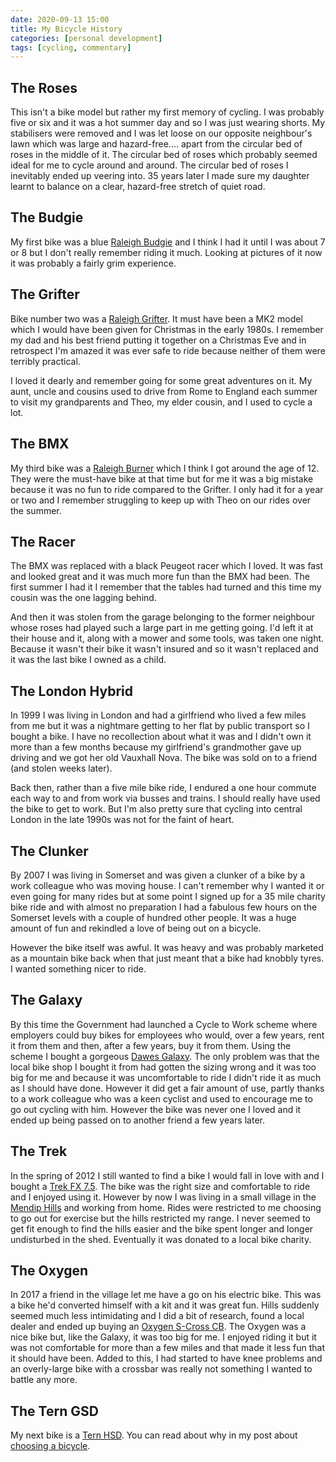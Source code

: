 ```yaml
---
date: 2020-09-13 15:00
title: My Bicycle History
categories: [personal development]
tags: [cycling, commentary]
---
```


## The Roses

This isn't a bike model but rather my first memory of cycling. I was probably five or six and it was a hot summer day and so I was just wearing shorts. My stabilisers were removed and I was let loose on our opposite neighbour's lawn which was large and hazard-free.... apart from the circular bed of roses in the middle of it. The circular bed of roses which probably seemed ideal for me to cycle around and around. The circular bed of roses I inevitably ended up veering into. 35 years later I made sure my daughter learnt to balance on a clear, hazard-free stretch of quiet road.

## The Budgie

My first bike was a blue [Raleigh Budgie](https://www.doyouremember.co.uk/memory/raleigh-budgie) and I think I had it until I was about 7 or 8 but I don't really remember riding it much. Looking at pictures of it now it was probably a fairly grim experience.

## The Grifter

Bike number two was a [Raleigh Grifter](https://en.wikipedia.org/wiki/Raleigh_Grifter). It must have been a MK2 model which I would have been given for Christmas in the early 1980s. I remember my dad and his best friend putting it together on a Christmas Eve and in retrospect I'm amazed it was ever safe to ride because neither of them were terribly practical.

I loved it dearly and remember going for some great adventures on it. My aunt, uncle and cousins used to drive from Rome to England each summer to visit my grandparents and Theo, my elder cousin, and I used to cycle a lot.

## The BMX

My third bike was a [Raleigh Burner](https://en.wikipedia.org/wiki/Raleigh_Burner) which I think I got around the age of 12. They were the must-have bike at that time but for me it was a big mistake because it was no fun to ride compared to the Grifter. I only had it for a year or two and I remember struggling to keep up with Theo on our rides over the summer.

## The Racer

The BMX was replaced with a black Peugeot racer which I loved. It was fast and looked great and it was much more fun than the BMX had been. The first summer I had it I remember that the tables had turned and this time my cousin was the one lagging behind.

And then it was stolen from the garage belonging to the former neighbour whose roses had played such a large part in me getting going. I'd left it at their house and it, along with a mower and some tools, was taken one night. Because it wasn't their bike it wasn't insured and so it wasn't replaced and it was the last bike I owned as a child.

## The London Hybrid

In 1999 I was living in London and had a girlfriend who lived a few miles from me but it was a nightmare getting to her flat by public transport so I bought a bike. I have no recollection about what it was and I didn't own it more than a few months because my girlfriend's grandmother gave up driving and we got her old Vauxhall Nova. The bike was sold on to a friend (and stolen weeks later).

Back then, rather than a five mile bike ride, I endured a one hour commute each way to and from work via busses and trains. I should really have used the bike to get to work. But I'm also pretty sure that cycling into central London in the late 1990s was not for the faint of heart.

## The Clunker

By 2007 I was living in Somerset and was given a clunker of a bike by a work colleague who was moving house. I can't remember why I wanted it or even going for many rides but at some point I signed up for a 35 mile charity bike ride and with almost no preparation I had a fabulous few hours on the Somerset levels with a couple of hundred other people. It was a huge amount of fun and rekindled a love of being out on a bicycle.

However the bike itself was awful. It was heavy and was probably marketed as a mountain bike back when that just meant that a bike had knobbly tyres. I wanted something nicer to ride.

## The Galaxy

By this time the Government had launched a Cycle to Work scheme where employers could buy bikes for employees who would, over a few years, rent it from them and then, after a few years, buy it from them. Using the scheme I bought a gorgeous [Dawes Galaxy](https://en.wikipedia.org/wiki/Dawes_Galaxy). The only problem was that the local bike shop I bought it from had gotten the sizing wrong and it was too big for me and because it was uncomfortable to ride I didn't ride it as much as I should have done. However it did get a fair amount of use, partly thanks to a work colleague who was a keen cyclist and used to encourage me to go out cycling with him. However the bike was never one I loved and it ended up being passed on to another friend a few years later.

## The Trek

In the spring of 2012 I still wanted to find a bike I would fall in love with and I bought a [Trek FX 7.5](https://archive.trekbikes.com/us/en/2012/Trek/7_5_fx#/us/en/2012/Trek/7_5_fx/details). The bike was the right size and comfortable to ride and I enjoyed using it. However by now I was living in a small village in the [Mendip Hills](https://en.wikipedia.org/wiki/Mendip_Hills) and working from home. Rides were restricted to me choosing to go out for exercise but the hills restricted my range. I never seemed to get fit enough to find the hills easier and the bike spent longer and longer undisturbed in the shed. Eventually it was donated to a local bike charity.

## The Oxygen

In 2017 a friend in the village let me have a go on his electric bike. This was a bike he'd converted himself with a kit and it was great fun. Hills suddenly seemed much less intimidating and I did a bit of research, found a local dealer and ended up buying an [Oxygen S-Cross CB](https://www.oxygenbicycles.com/shop-2/s-cross-cb/). The Oxygen was a nice bike but, like the Galaxy, it was too big for me. I enjoyed riding it but it was not comfortable for more than a few miles and that made it less fun that it should have been. Added to this, I had started to have knee problems and an overly-large bike with a crossbar was really not something I wanted to battle any more.

## The Tern GSD

My next bike is a [Tern HSD](https://www.ternbicycles.com/bikes/471/hsd). You can read about why in my post about [choosing a bicycle](2020-09-13-choosing-a-new-bike).
